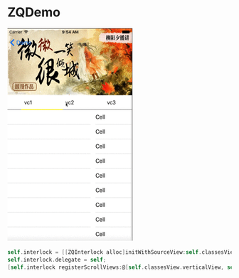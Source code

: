 # ZQDemo

![baidu](/interlock.gif "interlock")

```objective-c
self.interlock = [[ZQInterlock alloc]initWithSourceView:self.classesView targetView:headerView translationHeight:200.0 - 64.0];
self.interlock.delegate = self;
[self.interlock registerScrollViews:@[self.classesView.verticalView, self.classesView.contentView]];
```
